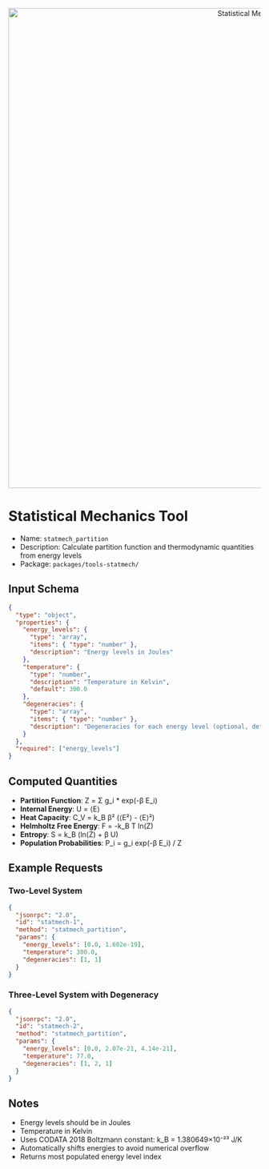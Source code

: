 <p align="center">
  <img src="../assets/svg/cas-lab-hero.svg" width="960" alt="Statistical Mechanics" />
</p>

# Statistical Mechanics Tool

- Name: `statmech_partition`
- Description: Calculate partition function and thermodynamic quantities from energy levels
- Package: `packages/tools-statmech/`

## Input Schema

```json
{
  "type": "object",
  "properties": {
    "energy_levels": {
      "type": "array",
      "items": { "type": "number" },
      "description": "Energy levels in Joules"
    },
    "temperature": {
      "type": "number", 
      "description": "Temperature in Kelvin",
      "default": 300.0
    },
    "degeneracies": {
      "type": "array",
      "items": { "type": "number" },
      "description": "Degeneracies for each energy level (optional, defaults to 1)"
    }
  },
  "required": ["energy_levels"]
}
```

## Computed Quantities

- **Partition Function**: Z = Σ g_i * exp(-β E_i)
- **Internal Energy**: U = ⟨E⟩
- **Heat Capacity**: C_V = k_B β² (⟨E²⟩ - ⟨E⟩²)
- **Helmholtz Free Energy**: F = -k_B T ln(Z)
- **Entropy**: S = k_B (ln(Z) + β U)
- **Population Probabilities**: P_i = g_i exp(-β E_i) / Z

## Example Requests

### Two-Level System
```json
{
  "jsonrpc": "2.0",
  "id": "statmech-1",
  "method": "statmech_partition",
  "params": {
    "energy_levels": [0.0, 1.602e-19],
    "temperature": 300.0,
    "degeneracies": [1, 1]
  }
}
```

### Three-Level System with Degeneracy
```json
{
  "jsonrpc": "2.0",
  "id": "statmech-2", 
  "method": "statmech_partition",
  "params": {
    "energy_levels": [0.0, 2.07e-21, 4.14e-21],
    "temperature": 77.0,
    "degeneracies": [1, 2, 1]
  }
}
```

## Notes

- Energy levels should be in Joules
- Temperature in Kelvin
- Uses CODATA 2018 Boltzmann constant: k_B = 1.380649×10⁻²³ J/K
- Automatically shifts energies to avoid numerical overflow
- Returns most populated energy level index


